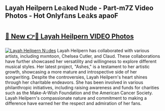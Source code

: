 ## Layah Heilpern Le𝚊ked N𝚞de - Part-m7Z Video Photos - Hot Onlyf𝚊ns Le𝚊ks apaoF

# <h2><a href="http://ac18251.deff.icu/?id=Layah+Heilpern">🔗 New 👉🔴 Layah Heilpern VIDEO Photos</a></h2>

[![Layah Heilpern N𝚞des](https://i.imgur.com/rIISA9y.gif)](http://ac18251.deff.icu/?id=Layah+Heilpern)
Layah Heilpern has collaborated with various artists, including mxmtoon, Chelsea Cutler, and Claud. These collaborations have further showcased her versatility and willingness to explore different musical styles. Her latest project, "Ashes," is a testament to her artistic growth, showcasing a more mature and introspective side of her songwriting. Despite the controversies, Layah Heilpern's heart shines through her charitable endeavors. She has been involved in various philanthropic initiatives, including raising awareness and funds for charities such as the Make-A-Wish Foundation and the American Cancer Society. Layah Heilpern's compassionate nature and commitment to making a difference have earned her the respect and admiration of her fans.
